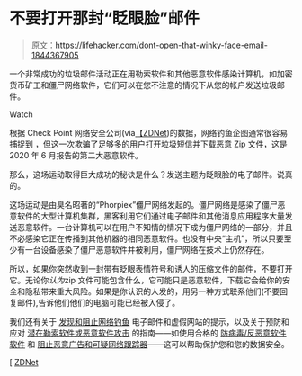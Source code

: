 # 不要打开那封“眨眼脸”邮件

> 原文：<https://lifehacker.com/dont-open-that-winky-face-email-1844367905>

一个非常成功的垃圾邮件活动正在用勒索软件和其他恶意软件感染计算机，如加密货币矿工和僵尸网络软件，它们可以在您不注意的情况下从您的帐户发送垃圾邮件。

Watch

根据 Check Point 网络安全公司(via[【ZDNet](https://www.zdnet.com/article/this-botnet-has-surged-back-into-action-spreading-a-new-ransomware-campaign-via-phishing-emails/))的数据，网络钓鱼企图通常很容易捕捉到 ，但这一次欺骗了足够多的用户打开垃圾短信并下载恶意 Zip 文件，这是 2020 年 6 月报告的第二大恶意软件。

那么，这场运动取得巨大成功的秘诀是什么？发送主题为眨眼脸的电子邮件。说真的。

这场运动是由臭名昭著的“Phorpiex”僵尸网络发起的。僵尸网络是感染了僵尸恶意软件的大型计算机集群，黑客利用它们通过电子邮件和其他消息应用程序大量发送恶意软件。一台计算机可以在用户不知情的情况下成为僵尸网络的一部分，并且不必感染它正在传播到其他机器的相同恶意软件。也没有中央“主机”，所以只要至少有一台设备感染了僵尸恶意软件并被利用，僵尸网络在技术上仍然存在。

所以，如果你突然收到一封带有眨眼表情符号和诱人的压缩文件的邮件，不要打开它。无论你*认为*zip 文件可能包含什么，它可能只是恶意软件，下载它会给你的安全和隐私带来重大风险。如果是你认识的人发的，用另一种方式联系他们(不要回复邮件),告诉他们他们的电脑可能已经被入侵了。

我们还有关于 [发现和阻止网络钓鱼](https://lifehacker.com/modern-phishing-attempts-look-more-legit-but-the-metho-1794914817) 电子邮件和虚假网站的提示，以及关于预防和应对 [潜在勒索软件或恶意软件攻击](https://lifehacker.com/how-to-avoid-the-new-evilquest-mac-ransomware-1844236075) 的指南——如使用合格的 [防病毒/反恶意软件软件](https://lifehacker.com/use-these-antivirus-and-anti-malware-apps-instead-of-av-1841264690) 和 [阻止恶意广告和可疑网络跟踪器](https://lifehacker.com/the-best-browsers-for-ad-blocking-that-arent-chrome-1835130559)——这可以帮助保护您和您的数据安全。

[ [ZDNet](https://www.zdnet.com/article/this-botnet-has-surged-back-into-action-spreading-a-new-ransomware-campaign-via-phishing-emails/)